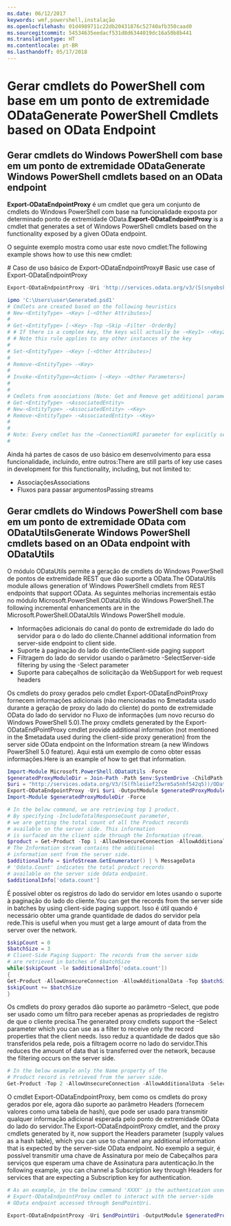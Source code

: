 ```yaml
---
ms.date: 06/12/2017
keywords: wmf,powershell,instalação
ms.openlocfilehash: 01d4989711c22db20431876c52740afb350caad0
ms.sourcegitcommit: 54534635eedacf531d8d6344019dc16a50b8b441
ms.translationtype: HT
ms.contentlocale: pt-BR
ms.lasthandoff: 05/17/2018
---
```

# <a name="generate-powershell-cmdlets-based-on-odata-endpoint"></a><span data-ttu-id="3839f-102">Gerar cmdlets do PowerShell com base em um ponto de extremidade OData</span><span class="sxs-lookup"><span data-stu-id="3839f-102">Generate PowerShell Cmdlets based on OData Endpoint</span></span>
<a name="generate-windows-powershell-cmdlets-based-on-an-odata-endpoint"></a><span data-ttu-id="3839f-103">Gerar cmdlets do Windows PowerShell com base em um ponto de extremidade OData</span><span class="sxs-lookup"><span data-stu-id="3839f-103">Generate Windows PowerShell cmdlets based on an OData endpoint</span></span>
--------------------------------------------------------------

<span data-ttu-id="3839f-104">**Export-ODataEndpointProxy** é um cmdlet que gera um conjunto de cmdlets do Windows PowerShell com base na funcionalidade exposta por determinado ponto de extremidade OData.</span><span class="sxs-lookup"><span data-stu-id="3839f-104">**Export-ODataEndpointProxy** is a cmdlet that generates a set of Windows PowerShell cmdlets based on the functionality exposed by a given OData endpoint.</span></span>

<span data-ttu-id="3839f-105">O seguinte exemplo mostra como usar este novo cmdlet:</span><span class="sxs-lookup"><span data-stu-id="3839f-105">The following example shows how to use this new cmdlet:</span></span>

<span data-ttu-id="3839f-106">\# Caso de uso básico de Export-ODataEndpointProxy</span><span class="sxs-lookup"><span data-stu-id="3839f-106">\# Basic use case of Export-ODataEndpointProxy</span></span>

```powershell
Export-ODataEndpointProxy -Uri 'http://services.odata.org/v3/(S(snyobsk1hhutkb2yulwldgf1))/odata/odata.svc' -OutputModule C:\Users\user\Generated.psd1

ipmo 'C:\Users\user\Generated.psd1'
# Cmdlets are created based on the following heuristics
# New-<EntityType> -<Key> [-<Other Attributes>]
#
# Get-<EntityType> [-<Key> -Top –Skip –Filter -OrderBy]
# # If there is a complex key, the keys will actually be -<Key1> -<Key2>…
# # Note this rule applies to any other instances of the key
#
# Set-<EntityType> -<Key> [-<Other Attributes>]
#
# Remove-<EntityType> -<Key>
#
# Invoke-<EntityType><Action> [-<Key> -<Other Parameters>]
#
#
# Cmdlets from associations (Note: Get and Remove get additional parameter sets)
# Get-<EntityType> -<AssociatedEntity>
# New-<EntityType> -<AssociatedEntity> -<Key>
# Remove-<EntityType> -<AssociatedEntity> -<Key>
#
#
# Note: Every cmdlet has the –ConnectionURI parameter for explicitly setting the URI of the endpoint. This normally uses the same address that you gave the Export-ODataEndpointProxy cmdlet, but can be overridden in this fashion for the sake of similar endpoints.
#
```

<span data-ttu-id="3839f-107">Ainda há partes de casos de uso básico em desenvolvimento para essa funcionalidade, incluindo, entre outros:</span><span class="sxs-lookup"><span data-stu-id="3839f-107">There are still parts of key use cases in development for this functionality, including, but not limited to:</span></span>
-   <span data-ttu-id="3839f-108">Associações</span><span class="sxs-lookup"><span data-stu-id="3839f-108">Associations</span></span>
-   <span data-ttu-id="3839f-109">Fluxos para passar argumentos</span><span class="sxs-lookup"><span data-stu-id="3839f-109">Passing streams</span></span>

<a name="generate-windows-powershell-cmdlets-based-on-an-odata-endpoint-with-odatautils"></a><span data-ttu-id="3839f-110">Gerar cmdlets do Windows PowerShell com base em um ponto de extremidade OData com ODataUtils</span><span class="sxs-lookup"><span data-stu-id="3839f-110">Generate Windows PowerShell cmdlets based on an OData endpoint with ODataUtils</span></span>
------------------------------------------------------------------------------
<span data-ttu-id="3839f-111">O módulo ODataUtils permite a geração de cmdlets do Windows PowerShell de pontos de extremidade REST que dão suporte a OData.</span><span class="sxs-lookup"><span data-stu-id="3839f-111">The ODataUtils module allows generation of Windows PowerShell cmdlets from REST endpoints that support OData.</span></span> <span data-ttu-id="3839f-112">As seguintes melhorias incrementais estão no módulo Microsoft.PowerShell.ODataUtils do Windows PowerShell.</span><span class="sxs-lookup"><span data-stu-id="3839f-112">The following incremental enhancements are in the Microsoft.PowerShell.ODataUtils Windows PowerShell module.</span></span>
-   <span data-ttu-id="3839f-113">Informações adicionais do canal do ponto de extremidade do lado do servidor para o do lado do cliente.</span><span class="sxs-lookup"><span data-stu-id="3839f-113">Channel additional information from server-side endpoint to client side.</span></span>
-   <span data-ttu-id="3839f-114">Suporte à paginação do lado do cliente</span><span class="sxs-lookup"><span data-stu-id="3839f-114">Client-side paging support</span></span>
-   <span data-ttu-id="3839f-115">Filtragem do lado do servidor usando o parâmetro -Select</span><span class="sxs-lookup"><span data-stu-id="3839f-115">Server-side filtering by using the -Select parameter</span></span>
-   <span data-ttu-id="3839f-116">Suporte para cabeçalhos de solicitação da Web</span><span class="sxs-lookup"><span data-stu-id="3839f-116">Support for web request headers</span></span>

<span data-ttu-id="3839f-117">Os cmdlets do proxy gerados pelo cmdlet Export-ODataEndPointProxy fornecem informações adicionais (não mencionadas no $metadata usado durante a geração de proxy do lado do cliente) do ponto de extremidade OData do lado do servidor no Fluxo de informações (um novo recurso do Windows PowerShell 5.0).</span><span class="sxs-lookup"><span data-stu-id="3839f-117">The proxy cmdlets generated by the Export-ODataEndPointProxy cmdlet provide additional information (not mentioned in the $metadata used during the client-side proxy generation) from the server side OData endpoint on the Information stream (a new Windows PowerShell 5.0 feature).</span></span> <span data-ttu-id="3839f-118">Aqui está um exemplo de como obter essas informações.</span><span class="sxs-lookup"><span data-stu-id="3839f-118">Here is an example of how to get that information.</span></span>
```powershell
Import-Module Microsoft.PowerShell.ODataUtils -Force
$generatedProxyModuleDir = Join-Path -Path $env:SystemDrive -ChildPath 'ODataDemoProxy'
$uri = "http://services.odata.org/V3/(S(fhleiief23wrm5a5nhf542q5))/OData/OData.svc/"
Export-ODataEndpointProxy -Uri $uri -OutputModule $generatedProxyModuleDir -Force -AllowUnSecureConnection -Verbose -AllowClobber
Import-Module $generatedProxyModuleDir -Force

# In the below command, we are retrieving top 1 product.
# By specifying -IncludeTotalResponseCount parameter,
# we are getting the total count of all the Product records
# available on the server side. This information
# is surfaced on the client side through the Information stream.
$product = Get-Product -Top 1 -AllowUnsecureConnection -AllowAdditionalData -IncludeTotalResponseCount -InformationVariable infoStream
# The Information stream contains the additional
# information sent from the server side.
$additionalInfo = $infoStream.GetEnumerator() | % MessageData
# 'Odata.Count' indicates the total product records
# available on the server side Odata endpoint.
$additionalInfo['odata.count']
```

<span data-ttu-id="3839f-119">É possível obter os registros do lado do servidor em lotes usando o suporte à paginação do lado do cliente.</span><span class="sxs-lookup"><span data-stu-id="3839f-119">You can get the records from the server side in batches by using client-side paging support.</span></span> <span data-ttu-id="3839f-120">Isso é útil quando é necessário obter uma grande quantidade de dados do servidor pela rede.</span><span class="sxs-lookup"><span data-stu-id="3839f-120">This is useful when you must get a large amount of data from the server over the network.</span></span>
```powershell
$skipCount = 0
$batchSize = 3
# Client-Side Paging Support: The records from the server side
# are retrieved in batches of $batchSize
while($skipCount -le $additionalInfo['odata.count'])
{
Get-Product -AllowUnsecureConnection -AllowAdditionalData -Top $batchSize -Skip $skipCount
$skipCount += $batchSize
}
```

<span data-ttu-id="3839f-121">Os cmdlets do proxy gerados dão suporte ao parâmetro –Select, que pode ser usado como um filtro para receber apenas as propriedades de registro de que o cliente precisa.</span><span class="sxs-lookup"><span data-stu-id="3839f-121">The generated proxy cmdlets support the –Select parameter which you can use as a filter to receive only the record properties that the client needs.</span></span> <span data-ttu-id="3839f-122">Isso reduz a quantidade de dados que são transferidos pela rede, pois a filtragem ocorre no lado do servidor.</span><span class="sxs-lookup"><span data-stu-id="3839f-122">This reduces the amount of data that is transferred over the network, because the filtering occurs on the server side.</span></span>
```powershell
# In the below example only the Name property of the
# Product record is retrieved from the server side.
Get-Product -Top 2 -AllowUnsecureConnection -AllowAdditionalData -Select Name
```

<span data-ttu-id="3839f-123">O cmdlet Export-ODataEndpointProxy, bem como os cmdlets do proxy gerados por ele, agora dão suporte ao parâmetro Headers (fornecem valores como uma tabela de hash), que pode ser usado para transmitir qualquer informação adicional esperada pelo ponto de extremidade OData do lado do servidor.</span><span class="sxs-lookup"><span data-stu-id="3839f-123">The Export-ODataEndpointProxy cmdlet, and the proxy cmdlets generated by it, now support the Headers parameter (supply values as a hash table), which you can use to channel any additional information that is expected by the server-side OData endpoint.</span></span> <span data-ttu-id="3839f-124">No exemplo a seguir, é possível transmitir uma chave de Assinatura por meio de Cabeçalhos para serviços que esperam uma chave de Assinatura para autenticação.</span><span class="sxs-lookup"><span data-stu-id="3839f-124">In the following example, you can channel a Subscription key through Headers for services that are expecting a Subscription key for authentication.</span></span>
```powershell
# As an example, in the below command 'XXXX' is the authentication used by the
# Export-ODataEndpointProxy cmdlet to interact with the server-side
# OData endpoint accessed through $endPointUri.

Export-ODataEndpointProxy -Uri $endPointUri -OutputModule $generatedProxyModuleDir -Force -AllowUnSecureConnection -Verbose -Headers @{'subscription-key'='XXXX'}
```
